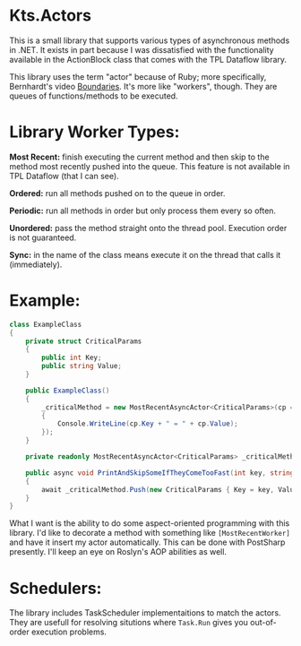 # Kts.Actors
This is a small library that supports various types of asynchronous methods in .NET. It exists in part because I was dissatisfied with the functionality available in the ActionBlock class that comes with the TPL Dataflow library.

This library uses the term "actor" because of Ruby; more specifically, Bernhardt's video [Boundaries](https://www.youtube.com/watch?v=yTkzNHF6rMs). It's more like "workers", though. They are queues of functions/methods to be executed.

# Library Worker Types:

**Most Recent:** finish executing the current method and then skip to the method most recently pushed into the queue. This feature is not available in TPL Dataflow (that I can see).

**Ordered:** run all methods pushed on to the queue in order.

**Periodic:** run all methods in order but only process them every so often.

**Unordered:** pass the method straight onto the thread pool. Execution order is not guaranteed.

**Sync:** in the name of the class means execute it on the thread that calls it (immediately).

# Example:
```csharp
class ExampleClass
{
	private struct CriticalParams
	{
		public int Key;
		public string Value;
	}

	public ExampleClass()
	{
		_criticalMethod = new MostRecentAsyncActor<CriticalParams>(cp => 
		{
			Console.WriteLine(cp.Key + " = " + cp.Value);
		});
	}

	private readonly MostRecentAsyncActor<CriticalParams> _criticalMethod;

	public async void PrintAndSkipSomeIfTheyComeTooFast(int key, string value)
	{
		await _criticalMethod.Push(new CriticalParams { Key = key, Value = value });
	}
}
```
What I want is the ability to do some aspect-oriented programming with this library. I'd like to decorate a method with something like `[MostRecentWorker]` and have it insert my actor automatically. This can be done with PostSharp presently. I'll keep an eye on Roslyn's AOP abilities as well.

# Schedulers:
The library includes TaskScheduler implementaitions to match the actors. They are usefull for resolving situtions where `Task.Run` gives you out-of-order execution problems.

